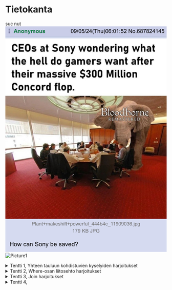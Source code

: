 # Tietokanta
suc nut
![alt](https://github.com/AverageKasper/Tietokanta/blob/main/Pirat_Nation-1831723969499787363-01.jpg)
![Picture1](https://github.com/user-attachments/assets/6b3345d9-53be-43c1-b0b0-a4c30bebb0c6)

<details>
<summary> Tentti 1, Yhteen tauluun kohdistuvien kyselyiden harjoitukset</summary>
  
### 1
select * from goal;
  
![Screenshot 2024-09-16 130633](https://github.com/user-attachments/assets/b419320c-bfad-41d6-af84-42ee717390b8)

### 2
select name, type <br>
from airport <br>
where iso_country = "FI";

![Screenshot 2024-09-16 115340](https://github.com/user-attachments/assets/9175f0be-4fc4-4d2a-904e-28e4c46ab607)

### 3
select name <br>
from airport <br>
where iso_country <br>
like '%FI%' order by name asc;

![image](https://github.com/user-attachments/assets/a83ddf3b-08e0-4f47-aec5-c11c1c307016)

### 4
select name,type <br>
from airport <br>
where iso_country = 'FI' <br>
order by type , name;

![image](https://github.com/user-attachments/assets/7a345703-b68c-4219-8f27-36379e05a737)

### 5
select name <br>
from country <br>
where name like "F%";

![image](https://github.com/user-attachments/assets/4b3f1a3d-30cc-4c28-beee-6cda8cb9653c)

### 6
select name <br>
from country <br>
where name like "%f%";

![image](https://github.com/user-attachments/assets/df8ad6f4-5cc8-4324-bc7c-399b798eac9e)

### 7
select location <br>
from game <br>
where screen_name like "Vesa";

![image](https://github.com/user-attachments/assets/885e3049-3da6-47b3-ac1a-e2e3e5640994)

### 8
select co2_consumed <br>
from game <br>
where screen_name like "Ilkka";

![image](https://github.com/user-attachments/assets/b4e41208-040f-4a1f-9a12-404c1cbf6abf)

### 9
select distinct co2_budget <br>
from game;

![image](https://github.com/user-attachments/assets/9cebbcc3-09b1-439e-bb8c-42aa0c496a8a)

</details>

<details>
<summary> Tentti 2, Where-osan liitosehto harjoitukset</summary>

### 1
select country.name as "country name", airport.name as "airport name" <br>
from country, airport <br>
where country.name = "Iceland" <br>
and airport.iso_country = country.iso_country;

![image](https://github.com/user-attachments/assets/92664947-9985-4e55-82d5-cc461b0a9e6e)

### 2
select airport.name as "airport name" <br>
from airport, country <br>
where country.name = "France" <br>
and airport.iso_country = country.iso_country <br>
and airport.type = "large_airport";

![image](https://github.com/user-attachments/assets/68f856de-2bd6-49b9-a3aa-18a2089ea303)

### 3
select country.name as country_name, airport.name as airport_name <br>
from country, airport <br>
where country.continent = "AN" <br>
and airport.iso_country = country.iso_country;

![image](https://github.com/user-attachments/assets/c62ac0cb-1e96-4695-a6c6-dd5f46146c87)

### 4
select airport.elevation_ft <br>
from airport, game <br>
where game.screen_name = "Heini" <br>
and airport.ident = game.location;

![image](https://github.com/user-attachments/assets/5f9f1696-0d8a-4555-b743-176ded6d0660)

### 5
select airport.elevation_ft * 0.3048 as elevation_m <br>
from airport, game <br>
where game.screen_name = "Heini" <br>
and airport.ident = game.location;

![image](https://github.com/user-attachments/assets/7b19a3e0-1203-4522-a8f5-45db43095041)

### 6
select airport.name <br>
from airport, game <br>
where game.screen_name = "Ilkka" <br>
and game.location = airport.ident;

![image](https://github.com/user-attachments/assets/9c0e73d8-a532-4122-86ae-772cf8cdd48d)

### 7
select country.name <br>
from airport, game, country <br>
where game.screen_name = "Ilkka" <br>
and game.location = airport.ident <br>
and airport.iso_country = country.iso_country;

![image](https://github.com/user-attachments/assets/bf7595f8-8df5-4484-88ed-fdcbfde2431b)

### 8
select goal.name <br>
from goal, goal_reached, game <br>
where game.screen_name = "Heini" <br>
and game.id = goal_reached.game_id <br>
and goal_reached.goal_id = goal.id;

![image](https://github.com/user-attachments/assets/7662f587-0bf2-45f3-88be-ad195391b958)

### 9
select airport.name <br>
from airport, game, goal_reached, goal <br>
where game.location = airport.ident <br>
and goal_reached.game_id = game.id <br>
and goal_reached.goal_id = goal.id <br>
and game.screen_name = "Ilkka" <br>
and goal.name = "CLOUDS";

![image](https://github.com/user-attachments/assets/c675aed9-a8c7-4279-ac2b-9c6753403c16)

### 10
select country.name <br>
from airport, game, goal_reached, goal, country <br>
where game.location = airport.ident <br>
and goal_reached.game_id = game.id <br>
and goal_reached.goal_id = goal.id <br>
and airport.iso_country = country.iso_country <br>
and game.screen_name = "Ilkka" <br>
and goal.name = "CLOUDS";

![image](https://github.com/user-attachments/assets/6b8cb32f-d5f9-40fc-974b-a7292924095e)

</details>
<details>
<summary>Tentti 3, Join harjoitukset</summary>

### 1
select country.name as "country name", airport.name as "airport name" <br>
from airport <br>
inner join country on country.iso_country = airport.iso_country <br>
where airport.scheduled_service = "yes" <br>
and country.name = "Finland";

![image](https://github.com/user-attachments/assets/e9505386-f7dd-4584-8c41-beed02909e82)

### 2
select game.screen_name, airport.name <br>
from airport <br>
inner join game on game.location = airport.ident; 

![image](https://github.com/user-attachments/assets/fa56350b-6b1d-4924-a85c-4f00b282a11f)

### 3
select game.screen_name, country.name <br>
from country <br>
inner join airport on airport.iso_country = country.iso_country <br>
inner join game on game.location = airport.ident;

![image](https://github.com/user-attachments/assets/5e2bc227-9479-487b-86b9-9df7ceccd685)

### 4
select airport.name, game.screen_name <br>
from airport <br>
left join game on game.location = airport.ident <br>
where airport.name like "%Hels%"; 

![image](https://github.com/user-attachments/assets/8891665f-9eed-4813-bd75-7e5d98dc9874)

### 5
select goal.name, game.screen_name <br>
from goal <br>
left join goal_reached on goal_reached.goal_id = goal.id <br>
left join game on game.id = goal_reached.game_id;

![image](https://github.com/user-attachments/assets/b663a785-5945-4de5-bedb-b958096de7dd)

</details>

<details>
<summary>Tentti 4, </summary>

### 1
select name 
from country <br>
where iso_country in( <br>
 select iso_country <br>
 from airport <br>
 where name like "Satsuma%" <br>
 );

![image](https://github.com/user-attachments/assets/3dd2e7a6-7b36-4f77-8660-20432c1a5897)

### 2
select name <br>
from airport <br>
where iso_country in( <br>
	select iso_country <br>
	from country <br>
	where name = "Monaco" <br>
	);

![image](https://github.com/user-attachments/assets/d4bf2b84-6bda-4a83-9e32-37d51de39dc1)

### 3
select screen_name <br>
from game <br>
where id in( <br>
	select game_id <br>
	from goal_reached <br>
	where goal_id in( <br>
		select id <br>
		from goal <br>
		where name = "CLOUDS" <br>
		) <br>
	);

![image](https://github.com/user-attachments/assets/caee9529-c0e2-437a-a863-3faa9cf63908)

### 4
select name <br>
from country <br>
where iso_country not in( <br>
	select iso_country <br>
	from airport <br>
	where name like "%" <br>
	);

![image](https://github.com/user-attachments/assets/784fc59f-d267-4b7c-8ad4-0032c0eed8b3)

### 5
select name <br>
from goal <br>
where id not in( <br>
	select goal_id <br>
	from goal_reached <br>
	where game_id in ( <br>
		select id <br>
		from game <br>
		where screen_name = "Heini" <br>
		) <br>
	);

![image](https://github.com/user-attachments/assets/1474fba2-0ddc-4406-a189-ed1f748ce040)

</details>
